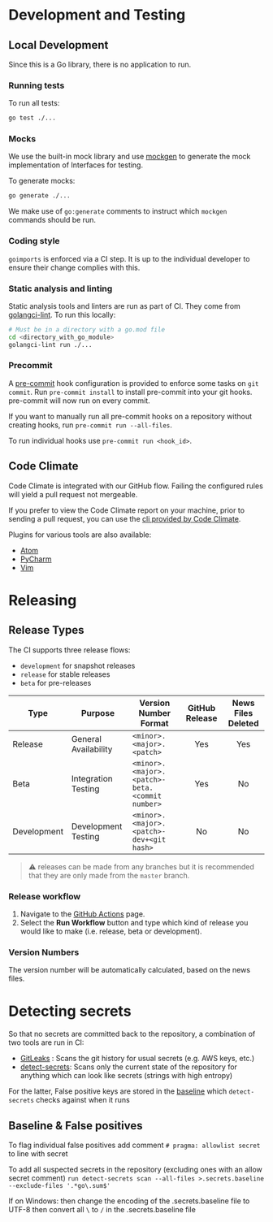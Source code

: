 <!--
Copyright (C) 2020-2021 Arm Limited or its affiliates and Contributors. All rights reserved.
SPDX-License-Identifier: Apache-2.0
-->
# Development and Testing
## Local Development
 
Since this is a Go library, there is no application to run.
 
### Running tests

To run all tests:
```bash
go test ./...
```

### Mocks

We use the built-in mock library and use [mockgen](https://github.com/golang/mock#running-mockgen) to generate the mock implementation of Interfaces for testing.

To generate mocks:
```bash
go generate ./...
```

We make use of `go:generate` comments to instruct which `mockgen` commands should be run.
 
### Coding style
 
`goimports` is enforced via a CI step.
It is up to the individual developer to ensure their change complies with this.

### Static analysis and linting

Static analysis tools and linters are run as part of CI.
They come from [golangci-lint](https://golangci-lint.run/). To run this locally:
```bash
# Must be in a directory with a go.mod file
cd <directory_with_go_module>
golangci-lint run ./...
``` 

### Precommit

A [pre-commit](https://pre-commit.com/) hook configuration is provided to enforce some tasks on `git commit`.
Run `pre-commit install` to install pre-commit into your git hooks. pre-commit will now run on every commit.

If you want to manually run all pre-commit hooks on a repository without creating hooks, run `pre-commit run --all-files`. 

To run individual hooks use `pre-commit run <hook_id>`.

## Code Climate

Code Climate is integrated with our GitHub flow. Failing the configured rules will yield a pull request not mergeable.

If you prefer to view the Code Climate report on your machine, prior to sending a pull request, you can use the [cli provided by Code Climate](https://docs.codeclimate.com/docs/command-line-interface).

Plugins for various tools are also available:
  - [Atom](https://docs.codeclimate.com/docs/code-climate-atom-package)
  - [PyCharm](https://plugins.jetbrains.com/plugin/13306-code-cleaner-with-code-climate-cli)
  - [Vim](https://docs.codeclimate.com/docs/vim-plugin)

# Releasing

## Release Types

The CI supports three release flows:

- `development` for snapshot releases
- `release` for stable releases
- `beta` for pre-releases


|   Type      |   Purpose   | Version Number Format | GitHub Release | News Files Deleted |
|-------------|-------------|-----------------------|:--------------:|:------------------:|
| Release     | General Availability | `<minor>.<major>.<patch>`                            | Yes | Yes |
| Beta        | Integration Testing  | `<minor>.<major>.<patch>-beta.<commit number>`       | Yes | No  |
| Development | Development Testing  | `<minor>.<major>.<patch>-dev+<git hash>`             | No  | No  |

> :warning: releases can be made from any branches but
> it is recommended that they are only made from the `master` branch.

### Release workflow

1. Navigate to the [GitHub Actions](https://github.com/ARM-software/golang-utils/actions/workflows/release.yml) page.
2. Select the **Run Workflow** button and type which kind of release you would like to make (i.e. release, beta or development).

### Version Numbers

The version number will be automatically calculated, based on the news files.

# Detecting secrets

So that no secrets are committed back to the repository, a combination of two tools are run in CI:
- [GitLeaks]() : Scans the git history for usual secrets (e.g. AWS keys, etc.)
- [detect-secrets](https://github.com/Yelp/detect-secrets): Scans only the current state of the repository for anything which can look like secrets (strings with high entropy)

For the latter, False positive keys are stored in the [baseline](./.secrets.baseline) which `detect-secrets` checks against when it runs

## Baseline & False positives

To flag individual false positives add comment `# pragma: allowlist secret` to line with secret

To add all suspected secrets in the repository (excluding ones with an allow secret comment) `run detect-secrets scan --all-files >.secrets.baseline --exclude-files '.*go\.sum$'`

If on Windows: then change the encoding of the .secrets.baseline file to UTF-8 then convert all `\` to `/` in the .secrets.baseline file
